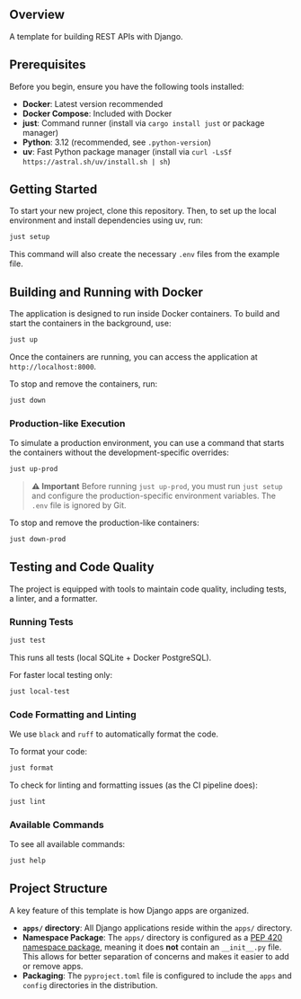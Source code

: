 ## Overview

A template for building REST APIs with Django.

## Prerequisites

Before you begin, ensure you have the following tools installed:

- **Docker**: Latest version recommended
- **Docker Compose**: Included with Docker
- **just**: Command runner (install via `cargo install just` or package manager)
- **Python**: 3.12 (recommended, see `.python-version`)
- **uv**: Fast Python package manager (install via `curl -LsSf https://astral.sh/uv/install.sh | sh`)

## Getting Started

To start your new project, clone this repository. Then, to set up the local environment and install dependencies using uv, run:

```bash
just setup
```
This command will also create the necessary `.env` files from the example file.

## Building and Running with Docker

The application is designed to run inside Docker containers. To build and start the containers in the background, use:

```bash
just up
```

Once the containers are running, you can access the application at `http://localhost:8000`.

To stop and remove the containers, run:
```bash
just down
```

### Production-like Execution

To simulate a production environment, you can use a command that starts the containers without the development-specific overrides:

```bash
just up-prod
```

> **⚠️ Important**
> Before running `just up-prod`, you must run `just setup` and configure the production-specific environment variables. The `.env` file is ignored by Git.

To stop and remove the production-like containers:
```bash
just down-prod
```

## Testing and Code Quality

The project is equipped with tools to maintain code quality, including tests, a linter, and a formatter.

### Running Tests

```bash
just test
```
This runs all tests (local SQLite + Docker PostgreSQL).

For faster local testing only:
```bash
just local-test
```

### Code Formatting and Linting

We use `black` and `ruff` to automatically format the code.

To format your code:
```bash
just format
```

To check for linting and formatting issues (as the CI pipeline does):
```bash
just lint
```

### Available Commands

To see all available commands:
```bash
just help
```

## Project Structure

A key feature of this template is how Django apps are organized.

-   **`apps/` directory**: All Django applications reside within the `apps/` directory.
-   **Namespace Package**: The `apps/` directory is configured as a [PEP 420 namespace package](https://www.python.org/dev/peps/pep-0420/), meaning it does **not** contain an `__init__.py` file. This allows for better separation of concerns and makes it easier to add or remove apps.
-   **Packaging**: The `pyproject.toml` file is configured to include the `apps` and `config` directories in the distribution.

